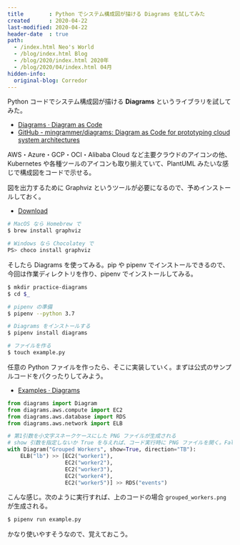 ```yaml
---
title        : Python でシステム構成図が描ける Diagrams を試してみた
created      : 2020-04-22
last-modified: 2020-04-22
header-date  : true
path:
  - /index.html Neo's World
  - /blog/index.html Blog
  - /blog/2020/index.html 2020年
  - /blog/2020/04/index.html 04月
hidden-info:
  original-blog: Corredor
---
```


Python コードでシステム構成図が描ける __Diagrams__ というライブラリを試してみた。

- [Diagrams · Diagram as Code](https://diagrams.mingrammer.com/)
- [GitHub - mingrammer/diagrams: Diagram as Code for prototyping cloud system architectures](https://github.com/mingrammer/diagrams)

AWS・Azure・GCP・OCI・Alibaba Cloud など主要クラウドのアイコンの他、Kubernetes や各種ツールのアイコンも取り揃えていて、PlantUML みたいな感じで構成図をコードで示せる。

図を出力するために Graphviz というツールが必要になるので、予めインストールしておく。

- [Download](https://graphviz.gitlab.io/download/)

```bash
# MacOS なら Homebrew で
$ brew install graphviz

# Windows なら Chocolatey で
PS> choco install graphviz
```

そしたら Diagrams を使ってみる。pip や pipenv でインストールできるので、今回は作業ディレクトリを作り、pipenv でインストールしてみる。

```bash
$ mkdir practice-diagrams
$ cd $_

# pipenv の準備
$ pipenv --python 3.7

# Diagrams をインストールする
$ pipenv install diagrams

# ファイルを作る
$ touch example.py
```

任意の Python ファイルを作ったら、そこに実装していく。まずは公式のサンプルコードをパクったりしてみよう。

- [Examples · Diagrams](https://diagrams.mingrammer.com/docs/getting-started/examples)

```python
from diagrams import Diagram
from diagrams.aws.compute import EC2
from diagrams.aws.database import RDS
from diagrams.aws.network import ELB

# 第1引数を小文字スネークケースにした PNG ファイルが生成される
# show 引数を指定しないか True を与えれば、コード実行時に PNG ファイルを開く。False にすれば画像ファイルを開かない
with Diagram("Grouped Workers", show=True, direction="TB"):
    ELB("lb") >> [EC2("worker1"),
                  EC2("worker2"),
                  EC2("worker3"),
                  EC2("worker4"),
                  EC2("worker5")] >> RDS("events")
```

こんな感じ。次のように実行すれば、上のコードの場合 `grouped_workers.png` が生成される。

```bash
$ pipenv run example.py
```

かなり使いやすそうなので、覚えておこう。
